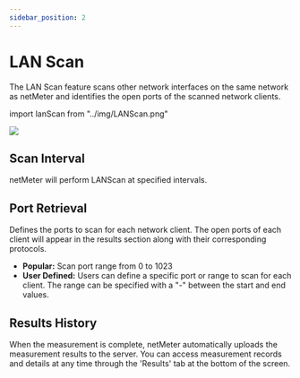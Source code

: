 ```yaml
---
sidebar_position: 2
---
```


# LAN Scan

The LAN Scan feature scans other network interfaces on the same network as netMeter 
and identifies the open ports of the scanned network clients.

import lanScan from "../img/LANScan.png"

<img src={lanScan} style={{width:380}} />


## Scan Interval

netMeter will perform LANScan at specified intervals.

## Port Retrieval

Defines the ports to scan for each network client. The open ports of each client will appear in the results section 
along with their corresponding protocols.

- **Popular:** Scan port range from 0 to 1023
- **User Defined:** Users can define a specific port or range to scan for each client. The range can be specified with a "-" between the start and end values.

## Results History

When the measurement is complete, netMeter automatically uploads the measurement results to the server.
You can access measurement records and details at any time through the 'Results' tab at the bottom of the screen.